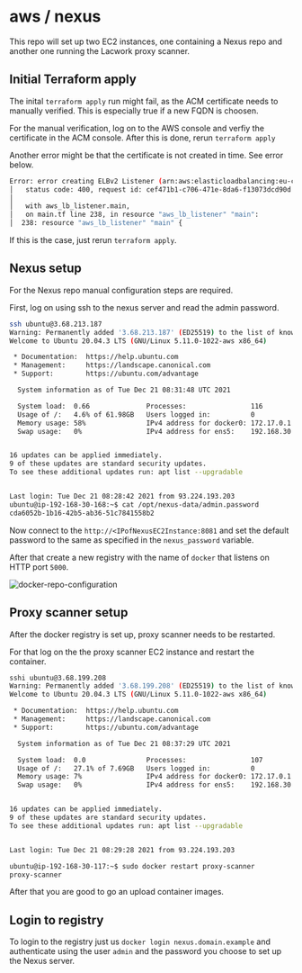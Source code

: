 # aws / nexus

This repo will set up two EC2 instances, one containing a Nexus repo and another one running the Lacwork proxy scanner.

## Initial Terraform apply

The inital `terraform apply` run might fail, as the ACM certificate needs to manually verified. This is especially true if a new FQDN is choosen.

For the manual verification, log on to the AWS console and verfiy the certificate in the ACM console.
After this is done, rerun `terraform apply`

Another error might be that the certificate is not created in time. See error below.

```bash
Error: error creating ELBv2 Listener (arn:aws:elasticloadbalancing:eu-central-1:950194951070:loadbalancer/app/nexus-alb-c16051/8eead5017ac0b3e4): UnsupportedCertificate: The certificate 'arn:aws:acm:eu-central-1:950194951070:certificate/f1fa7e16-4390-431d-8498-e2c0e0325f26' must have a fully-qualified domain name, a supported signature, and a supported key size.
│ 	status code: 400, request id: cef471b1-c706-471e-8da6-f13073dcd90d
│
│   with aws_lb_listener.main,
│   on main.tf line 238, in resource "aws_lb_listener" "main":
│  238: resource "aws_lb_listener" "main" {
```

If this is the case, just rerun `terraform apply`.

## Nexus setup

For the Nexus repo manual configuration steps are required.

First, log on using ssh to the nexus server and read the admin password.

```bash
ssh ubuntu@3.68.213.187 
Warning: Permanently added '3.68.213.187' (ED25519) to the list of known hosts.
Welcome to Ubuntu 20.04.3 LTS (GNU/Linux 5.11.0-1022-aws x86_64)

 * Documentation:  https://help.ubuntu.com
 * Management:     https://landscape.canonical.com
 * Support:        https://ubuntu.com/advantage

  System information as of Tue Dec 21 08:31:48 UTC 2021

  System load:  0.66              Processes:                116
  Usage of /:   4.6% of 61.98GB   Users logged in:          0
  Memory usage: 58%               IPv4 address for docker0: 172.17.0.1
  Swap usage:   0%                IPv4 address for ens5:    192.168.30.168


16 updates can be applied immediately.
9 of these updates are standard security updates.
To see these additional updates run: apt list --upgradable


Last login: Tue Dec 21 08:28:42 2021 from 93.224.193.203
ubuntu@ip-192-168-30-168:~$ cat /opt/nexus-data/admin.password
cda6052b-1b16-42b5-ab36-51c7841558b2
```

Now connect to the `http://<IPofNexusEC2Instance:8081` and set the default password to the same as specified in the `nexus_password` variable.

After that create a new registry with the name of `docker` that listens on HTTP port `5000`.

![docker-repo-configuration](https://github.com/timarenz/lacework-terraform/blob/main/aws/nexus/assets/images/docker-repo-config.png?raw=true)

## Proxy scanner setup

After the docker registry is set up, proxy scanner needs to be restarted.

For that log on the the proxy scanner EC2 instance and restart the container.

```bash
sshi ubuntu@3.68.199.208
Warning: Permanently added '3.68.199.208' (ED25519) to the list of known hosts.
Welcome to Ubuntu 20.04.3 LTS (GNU/Linux 5.11.0-1022-aws x86_64)

 * Documentation:  https://help.ubuntu.com
 * Management:     https://landscape.canonical.com
 * Support:        https://ubuntu.com/advantage

  System information as of Tue Dec 21 08:37:29 UTC 2021

  System load:  0.0               Processes:                107
  Usage of /:   27.1% of 7.69GB   Users logged in:          0
  Memory usage: 7%                IPv4 address for docker0: 172.17.0.1
  Swap usage:   0%                IPv4 address for ens5:    192.168.30.117


16 updates can be applied immediately.
9 of these updates are standard security updates.
To see these additional updates run: apt list --upgradable


Last login: Tue Dec 21 08:29:28 2021 from 93.224.193.203

ubuntu@ip-192-168-30-117:~$ sudo docker restart proxy-scanner
proxy-scanner
```

After that you are good to go an upload container images.


## Login to registry

To login to the registry just us `docker login nexus.domain.example` and authenticate using the user `admin` and the password you choose to set up the Nexus server.